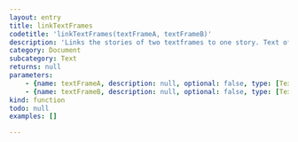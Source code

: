 ```yaml
---
layout: entry
title: linkTextFrames
codetitle: 'linkTextFrames(textFrameA, textFrameB)'
description: 'Links the stories of two textframes to one story. Text of first textframe overflows to second one.'
category: Document
subcategory: Text
returns: null
parameters:
    - {name: textFrameA, description: null, optional: false, type: [TextFrame]}
    - {name: textFrameB, description: null, optional: false, type: [TextFrame]}
kind: function
todo: null
examples: []

---
```

